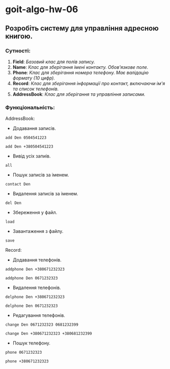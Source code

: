 # goit-algo-hw-06

## Розробіть систему для управління адресною книгою.

### Сутності:

1. **Field**: *Базовий клас для полів запису.*
2. **Name**: *Клас для зберігання імені контакту. Обов'язкове поле.*
3. **Phone**: *Клас для зберігання номера телефону. Має валідацію формату (10 цифр).*
4. **Record**: *Клас для зберігання інформації про контакт, включаючи ім'я та список телефонів.*
5. **AddressBook**: *Клас для зберігання та управління записами.*

### Функціональність:

AddressBook:
- Додавання записів.

`add Den 0504541223`

`add Den +380504541223`

- Вивід усіх запиів.

`all`

- Пошук записів за іменем.

`contact Den`

- Видалення записів за іменем.

`del Den`

- Збереження у файл.

`load`

- Завантаження з файлу.

`save`

Record:
- Додавання телефонів.

`addphone Den +380671232323`

`addphone Den 0671232323`

- Видалення телефонів.

`delphone Den +380671232323`

`delphone Den 0671232323`

- Редагування телефонів.

`change Den 0671232323 0681232399`

`change Den +380671232323 +380681232399`

- Пошук телефону.

`phone 0671232323`

`phone +380671232323`